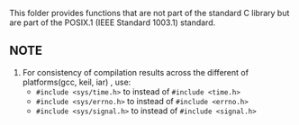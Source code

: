 This folder provides functions that are not part of the standard C library but are part of the POSIX.1 (IEEE Standard 1003.1) standard.



## NOTE

1. For consistency of compilation results across the different of platforms(gcc, keil, iar) , use:
   - `#include <sys/time.h>` to instead of `#include <time.h>`
   - `#include <sys/errno.h>` to instead of `#include <errno.h>`
   - `#include <sys/signal.h>` to instead of `#include <signal.h>`

